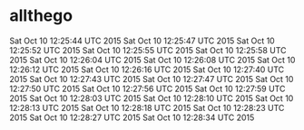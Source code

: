 # allthego
Sat Oct 10 12:25:44 UTC 2015
Sat Oct 10 12:25:47 UTC 2015
Sat Oct 10 12:25:52 UTC 2015
Sat Oct 10 12:25:55 UTC 2015
Sat Oct 10 12:25:58 UTC 2015
Sat Oct 10 12:26:04 UTC 2015
Sat Oct 10 12:26:08 UTC 2015
Sat Oct 10 12:26:12 UTC 2015
Sat Oct 10 12:26:16 UTC 2015
Sat Oct 10 12:27:40 UTC 2015
Sat Oct 10 12:27:43 UTC 2015
Sat Oct 10 12:27:47 UTC 2015
Sat Oct 10 12:27:50 UTC 2015
Sat Oct 10 12:27:56 UTC 2015
Sat Oct 10 12:27:59 UTC 2015
Sat Oct 10 12:28:03 UTC 2015
Sat Oct 10 12:28:10 UTC 2015
Sat Oct 10 12:28:13 UTC 2015
Sat Oct 10 12:28:18 UTC 2015
Sat Oct 10 12:28:23 UTC 2015
Sat Oct 10 12:28:27 UTC 2015
Sat Oct 10 12:28:34 UTC 2015
